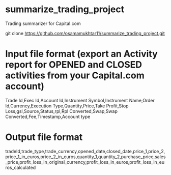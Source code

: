 # summarize_trading_project
Trading summarizer for Capital.com

git clone https://github.com/osamamukhtar11/summarize_trading_project.git

# Input file format (export an Activity report for OPENED and CLOSED activities from your Capital.com account)
Trade Id,Exec Id,Account Id,Instrument Symbol,Instrument Name,Order Id,Currency,Execution Type,Quantity,Price,Take Profit,Stop Loss,gsl,Source,Status,rpl,Rpl Converted,Swap,Swap Converted,Fee,Timestamp,Account type

# Output file format
tradeId,trade_type,trade_currency,opened_date,closed_date,price_1,price_2,price_1_in_euros,price_2_in_euros,quantity_1,quantity_2,purchase_price,sales_price,profit_loss_in_original_currency,profit_loss_in_euros,profit_loss_in_euros_calculated